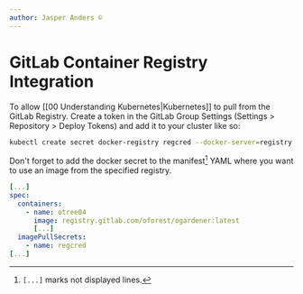 ```yaml
---
author: Jasper Anders ©
---
```


# GitLab Container Registry Integration

To allow [[00 Understanding Kubernetes|Kubernetes]] to pull from the GitLab Registry. Create a token in the
GitLab Group Settings (Settings > Repository > Deploy Tokens) and add it to your
cluster like so:

```bash
kubectl create secret docker-registry regcred --docker-server=registry.gitlab.com --docker-username=*** --docker-password=***
```

Don't forget to add the docker secret to the manifest[^1] YAML where you want to
use an image from the specified registry.

[^1]: `[...]` marks not displayed lines.

```YAML
[...]
spec:
  containers:
    - name: otree04
      image: registry.gitlab.com/oforest/ogardener:latest
      [...]
  imagePullSecrets:
    - name: regcred
[...]
```
